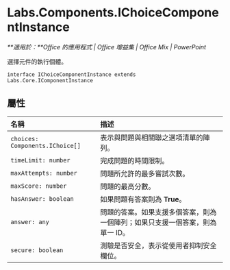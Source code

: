 
# <a name="labs.components.ichoicecomponentinstance"></a>Labs.Components.IChoiceComponentInstance

 _**適用於︰**Office 的應用程式 | Office 增益集 | Office Mix | PowerPoint_

選擇元件的執行個體。

```
interface IChoiceComponentInstance extends Labs.Core.IComponentInstance
```


## <a name="properties"></a>屬性


|名稱|描述|
|:-----|:-----|
| `choices: Components.IChoice[]`|表示與問題與相關聯之選項清單的陣列。|
| `timeLimit: number`|完成問題的時間限制。|
| `maxAttempts: number`|問題所允許的最多嘗試次數。|
| `maxScore: number`|問題的最高分數。|
| `hasAnswer: boolean`|如果問題有答案則為 **True**。|
| `answer: any`|問題的答案。如果支援多個答案，則為一個陣列；如果只支援一個答案，則為單一 ID。|
| `secure: boolean`|測驗是否安全，表示從使用者抑制安全欄位。|
